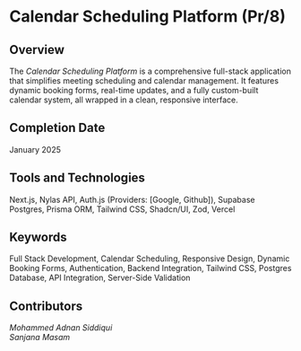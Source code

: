 # Calendar Scheduling Platform (Pr/8)

## Overview  
The *Calendar Scheduling Platform* is a comprehensive full-stack application that simplifies meeting scheduling and calendar management. It features dynamic booking forms, real-time updates, and a fully custom-built calendar system, all wrapped in a clean, responsive interface.  

## Completion Date  
January 2025

## Tools and Technologies  
Next.js, Nylas API, Auth.js (Providers: [Google, Github]), Supabase Postgres, Prisma ORM, Tailwind CSS, Shadcn/UI, Zod, Vercel  

## Keywords  
Full Stack Development, Calendar Scheduling, Responsive Design, Dynamic Booking Forms, Authentication, Backend Integration, Tailwind CSS, Postgres Database, API Integration, Server-Side Validation  

## Contributors  
*Mohammed Adnan Siddiqui*  
*Sanjana Masam*
